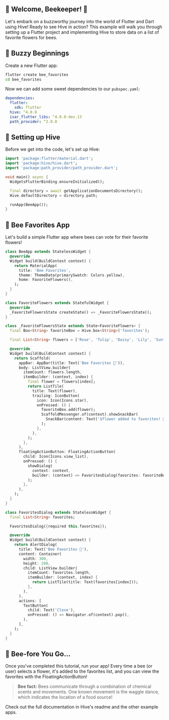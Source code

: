## 🌼 Welcome, Beekeeper! 🐝

Let's embark on a buzzworthy journey into the world of Flutter and Dart using Hive! Ready to see Hive in action? This example will walk you through setting up a Flutter project and implementing Hive to store data on a list of favorite flowers for bees.

## 🌺 Buzzy Beginnings

Create a new Flutter app:

```bash
flutter create bee_favorites
cd bee_favorites
```

Now we can add some sweet dependencies to our `pubspec.yaml`:

```yaml
dependencies:
  flutter:
    sdk: flutter
  hive: ^4.0.0
  isar_flutter_libs: ^4.0.0-dev.13
  path_provider: ^2.0.0
```

## 🌻 Setting up Hive

Before we get into the code, let's set up Hive:

```dart
import 'package:flutter/material.dart';
import 'package:hive/hive.dart';
import 'package:path_provider/path_provider.dart';

void main() async {
  WidgetsFlutterBinding.ensureInitialized();

  final directory = await getApplicationDocumentsDirectory();
  Hive.defaultDirectory = directory.path;

  runApp(BeeApp());
}
```

## 🌸 Bee Favorites App

Let's build a simple Flutter app where bees can vote for their favorite flowers!

```dart
class BeeApp extends StatelessWidget {
  @override
  Widget build(BuildContext context) {
    return MaterialApp(
      title: 'Bee Favorites',
      theme: ThemeData(primarySwatch: Colors.yellow),
      home: FavoriteFlowers(),
    );
  }
}

class FavoriteFlowers extends StatefulWidget {
  @override
  _FavoriteFlowersState createState() => _FavoriteFlowersState();
}

class _FavoriteFlowersState extends State<FavoriteFlowers> {
  final Box<String> favoriteBox = Hive.box<String>('favorites');

  final List<String> flowers = ['Rose', 'Tulip', 'Daisy', 'Lily', 'Sunflower'];

  @override
  Widget build(BuildContext context) {
    return Scaffold(
      appBar: AppBar(title: Text('Bee Favorites 🐝')),
      body: ListView.builder(
        itemCount: flowers.length,
        itemBuilder: (context, index) {
          final flower = flowers[index];
          return ListTile(
            title: Text(flower),
            trailing: IconButton(
              icon: Icon(Icons.star),
              onPressed: () {
                favoriteBox.add(flower);
                ScaffoldMessenger.of(context).showSnackBar(
                  SnackBar(content: Text('$flower added to favorites! 🌼')),
                );
              },
            ),
          );
        },
      ),
      floatingActionButton: FloatingActionButton(
        child: Icon(Icons.view_list),
        onPressed: () {
          showDialog(
            context: context,
            builder: (context) => FavoritesDialog(favorites: favoriteBox.values.toList()),
          );
        },
      ),
    );
  }
}

class FavoritesDialog extends StatelessWidget {
  final List<String> favorites;

  FavoritesDialog({required this.favorites});

  @override
  Widget build(BuildContext context) {
    return AlertDialog(
      title: Text('Bee Favorites 🌼'),
      content: Container(
        width: 300,
        height: 200,
        child: ListView.builder(
          itemCount: favorites.length,
          itemBuilder: (context, index) {
            return ListTile(title: Text(favorites[index]));
          },
        ),
      ),
      actions: [
        TextButton(
          child: Text('Close'),
          onPressed: () => Navigator.of(context).pop(),
        ),
      ],
    );
  }
}
```

## 🐝 Bee-fore You Go...

Once you've completed this tutorial, run your app! Every time a bee (or user) selects a flower, it's added to the favorites list, and you can view the favorites with the FloatingActionButton!

> **Bee fact:** Bees communicate through a combination of chemical scents and movements. One known movement is the waggle dance, which indicates the location of a food source!

Check out the full documentation in Hive's readme and the other example apps.
